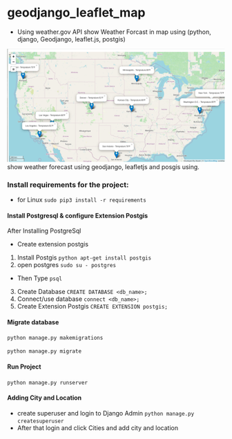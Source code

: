 # geodjango_leaflet_map
- Using weather.gov API show Weather Forcast in map using (python, django, Geodjango, leaflet.js, postgis)

![Image of Weather app](/weather_app_screenshot.png)
show weather forecast using geodjango, leafletjs and posgis using.
### Install requirements for the project:
- for Linux 
   `sudo pip3 install -r requirements`
   
#### Install Postgresql & configure Extension Postgis
After Installing PostgreSql
- Create extension postgis
1. Install Postgis
```python apt-get install postgis```
2. open postgres
`sudo su - postgres`
* Then Type
`psql`
3. Create Database
`CREATE DATABASE <db_name>;`
4. Connect/use database
`connect <db_name>;`
5. Create Extension Postgis
`CREATE EXTENSION postgis;`
#### Migrate database
`python manage.py makemigrations`

```python manage.py migrate```

#### Run Project
`python manage.py runserver`

#### Adding City and Location
- create superuser and login to Django Admin
`python manage.py createsuperuser`
- After that login and click Cities and add city and location
